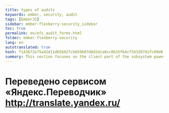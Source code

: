 ```yaml
--- 
title: types of audits 
keywords: ember, security, audit 
tags: [EmberJS] 
sidebar: ember-flexberry-security_sidebar 
toc: true 
permalink: en/efs_audit_forms.html 
folder: ember-flexberry-security 
lang: en 
autotranslated: true 
hash: f141672e75a42d11db5b027cbb59b07d8d2dca8cc8b35f64cf34320741fc09d8 
summary: This section focuses on the client part of the subsystem powers and change audit data. 
---
```



 # Переведено сервисом «Яндекс.Переводчик» http://translate.yandex.ru/